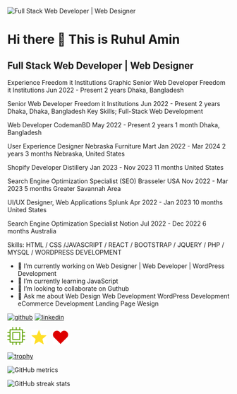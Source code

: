 ![Full Stack Web Developer | Web Designer](https://media.licdn.com/dms/image/D5616AQEP4o0Tr18KMw/profile-displaybackgroundimage-shrink_200_800/0/1710963178344?e=2147483647&v=beta&t=txtrB0x9Vo6Z4d4yqp5cvLPhToMUQeaTfmhWUtzmIZ8)

# Hi there 👋 This is Ruhul Amin
## Full Stack Web Developer | Web Designer


Experience Freedom it Institutions Graphic Senior Web Developer Freedom it Institutions Jun 2022 - Present 2 years Dhaka, Bangladesh

Senior Web Developer
Freedom it Institutions
Jun 2022 - Present 2 years
Dhaka, Dhaka, Bangladesh
Key Skills;
Full-Stack Web Development

Web Developer
CodemanBD
May 2022 - Present 2 years 1 month
Dhaka, Bangladesh

User Experience Designer
Nebraska Furniture Mart
Jan 2022 - Mar 2024 2 years 3 months
Nebraska, United States

Shopify Developer
Distillery
Jan 2023 - Nov 2023 11 months
United States

Search Engine Optimization Specialist (SEO)
Brasseler USA
Nov 2022 - Mar 2023 5 months
Greater Savannah Area

UI/UX Designer, Web Applications
Splunk
Apr 2022 - Jan 2023 10 months
United States

Search Engine Optimization Specialist
Notion
Jul 2022 - Dec 2022 6 months
Australia

Skills: HTML / CSS /JAVASCRIPT / REACT / BOOTSTRAP / JQUERY / PHP / MYSQL / WORDPRESS DEVELOPMENT

- 🔭 I’m currently working on Web Designer | Web Developer | WordPress Development 
- 🌱 I’m currently learning JavaScript 
- 👯 I’m looking to collaborate on Guthub 
- 💬 Ask me about Web Design Web Development WordPress Development eCommerce Development Landing Page Wesign 


[<img src='https://cdn.jsdelivr.net/npm/simple-icons@3.0.1/icons/github.svg' alt='github' height='40'>](https://github.com/https://github.com/RUHUL-AMIN1987)  [<img src='https://cdn.jsdelivr.net/npm/simple-icons@3.0.1/icons/linkedin.svg' alt='linkedin' height='40'>](https://www.linkedin.com/in/ruhul-amin-ruhul-amin//)  

<a href='https://docs.github.com/en/developers'><img src='https://raw.githubusercontent.com/acervenky/animated-github-badges/master/assets/devbadge.gif' width='40' height='40'></a> <a href='https://stars.github.com/'><img src='https://raw.githubusercontent.com/acervenky/animated-github-badges/master/assets/starbadge.gif' width='35' height='35'></a> <a href='https://docs.github.com/en/github/supporting-the-open-source-community-with-github-sponsors'><img src='https://raw.githubusercontent.com/acervenky/animated-github-badges/master/assets/sponsorbadge.gif' width='35' height='35'></a> 

[![trophy](https://github-profile-trophy.vercel.app/?username=https://github.com/RUHUL-AMIN1987)](https://github.com/ryo-ma/github-profile-trophy)

![GitHub metrics](https://metrics.lecoq.io/https://github.com/RUHUL-AMIN1987)  

![GitHub streak stats](https://streak-stats.demolab.com/?user=https://github.com/RUHUL-AMIN1987)  

